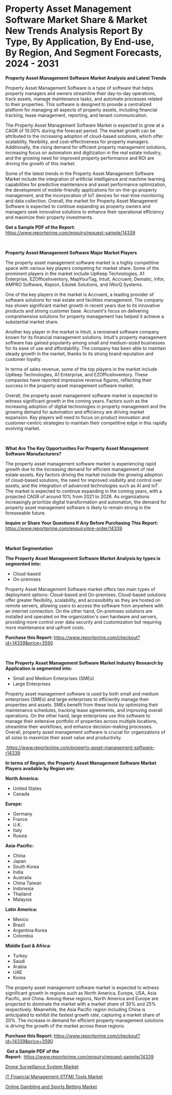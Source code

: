 <p><h1>Property Asset Management Software Market Share & Market New Trends Analysis Report By Type, By Application, By End-use, By Region, And Segment Forecasts, 2024 - 2031</h1></p><p><strong>Property Asset Management Software Market Analysis and Latest Trends</strong></p>
<p><p>Property Asset Management Software is a type of software that helps property managers and owners streamline their day-to-day operations, track assets, manage maintenance tasks, and automate processes related to their properties. This software is designed to provide a centralized platform for managing all aspects of property assets, including financial tracking, lease management, reporting, and tenant communication.</p><p>The Property Asset Management Software Market is expected to grow at a CAGR of 10.00% during the forecast period. The market growth can be attributed to the increasing adoption of cloud-based solutions, which offer scalability, flexibility, and cost-effectiveness for property managers. Additionally, the rising demand for efficient property management solutions, increasing focus on automation and digitization in the real estate industry, and the growing need for improved property performance and ROI are driving the growth of this market.</p><p>Some of the latest trends in the Property Asset Management Software Market include the integration of artificial intelligence and machine learning capabilities for predictive maintenance and asset performance optimization, the development of mobile-friendly applications for on-the-go property management, and the incorporation of IoT devices for real-time monitoring and data collection. Overall, the market for Property Asset Management Software is expected to continue expanding as property owners and managers seek innovative solutions to enhance their operational efficiency and maximize their property investments.</p></p>
<p><strong>Get a Sample PDF of the Report:&nbsp;</strong> <a href="https://www.reportprime.com/enquiry/request-sample/14339">https://www.reportprime.com/enquiry/request-sample/14339</a></p>
<p>&nbsp;</p>
<p><strong>Property Asset Management Software Major Market Players</strong></p>
<p><p>The property asset management software market is a highly competitive space with various key players competing for market share. Some of the prominent players in the market include UpKeep Technologies, A1 Enterprise, EZOfficeInventory, MapYourTag, Intuit, Accruent, Dematic, Infor, AMPRO Software, Kepion, Edutek Solutions, and iWorQ Systems.</p><p>One of the key players in the market is Accruent, a leading provider of software solutions for real estate and facilities management. The company has shown significant market growth in recent years due to its innovative products and strong customer base. Accruent's focus on delivering comprehensive solutions for property management has helped it achieve a substantial market share.</p><p>Another key player in the market is Intuit, a renowned software company known for its financial management solutions. Intuit's property management software has gained popularity among small and medium-sized businesses for its ease of use and affordability. The company has been able to maintain steady growth in the market, thanks to its strong brand reputation and customer loyalty.</p><p>In terms of sales revenue, some of the top players in the market include UpKeep Technologies, A1 Enterprise, and EZOfficeInventory. These companies have reported impressive revenue figures, reflecting their success in the property asset management software market.</p><p>Overall, the property asset management software market is expected to witness significant growth in the coming years. Factors such as the increasing adoption of digital technologies in property management and the growing demand for automation and efficiency are driving market expansion. Key players will need to focus on product innovation and customer-centric strategies to maintain their competitive edge in this rapidly evolving market.</p></p>
<p>&nbsp;</p>
<p><strong>What Are The Key Opportunities For Property Asset Management Software Manufacturers?</strong></p>
<p><p>The property asset management software market is experiencing rapid growth due to the increasing demand for efficient management of real estate assets. Key factors driving the market include the growing adoption of cloud-based solutions, the need for improved visibility and control over assets, and the integration of advanced technologies such as AI and IoT. The market is expected to continue expanding in the coming years, with a projected CAGR of around 10% from 2021 to 2026. As organizations increasingly prioritize digital transformation and automation, the demand for property asset management software is likely to remain strong in the foreseeable future.</p></p>
<p><strong>Inquire or Share Your Questions If Any Before Purchasing This Report:</strong> <a href="https://www.reportprime.com/enquiry/pre-order/14339">https://www.reportprime.com/enquiry/pre-order/14339</a></p>
<p>&nbsp;</p>
<p><strong>Market Segmentation</strong></p>
<p><strong>The Property Asset Management Software Market Analysis by types is segmented into:</strong></p>
<p><ul><li>Cloud-based</li><li>On-premises</li></ul></p>
<p><p>Property Asset Management Software market offers two main types of deployment options: Cloud-based and On-premises. Cloud-based solutions offer greater flexibility, scalability, and accessibility as they are hosted on remote servers, allowing users to access the software from anywhere with an internet connection. On the other hand, On-premises solutions are installed and operated on the organization's own hardware and servers, providing more control over data security and customization but requiring more maintenance and upfront costs.</p></p>
<p><strong>Purchase this Report:&nbsp;</strong><a href="https://www.reportprime.com/checkout?id=14339&price=3590">https://www.reportprime.com/checkout?id=14339&price=3590</a></p>
<p>&nbsp;</p>
<p><strong>The Property Asset Management Software Market Industry Research by Application is segmented into:</strong></p>
<p><ul><li>Small and Medium Enterprises (SMEs)</li><li>Large Enterprises</li></ul></p>
<p><p>Property asset management software is used by both small and medium enterprises (SMEs) and large enterprises to efficiently manage their properties and assets. SMEs benefit from these tools by optimizing their maintenance schedules, tracking lease agreements, and improving overall operations. On the other hand, large enterprises use this software to manage their extensive portfolio of properties across multiple locations, streamline their workflows, and enhance decision-making processes. Overall, property asset management software is crucial for organizations of all sizes to maximize their asset value and productivity.</p></p>
<p><a href="https://www.reportprime.com/property-asset-management-software-r14339">&nbsp;https://www.reportprime.com/property-asset-management-software-r14339</a></p>
<p><strong>In terms of Region, the Property Asset Management Software Market Players available by Region are:</strong></p>
<p>
    <p> <strong> North America: </strong>
        <ul>
            <li>United States</li>
            <li>Canada</li>
        </ul>
        </p> 
    <p> <strong> Europe: </strong>
        <ul>
            <li>Germany</li>
            <li>France</li>
            <li>U.K.</li>
            <li>Italy</li>
            <li>Russia</li>
        </ul>
        </p> 
    <p> <strong> Asia-Pacific: </strong>
        <ul>
            <li>China</li>
            <li>Japan</li>
            <li>South Korea</li>
            <li>India</li>
            <li>Australia</li>
            <li>China Taiwan</li>
            <li>Indonesia</li>
            <li>Thailand</li>
            <li>Malaysia</li>
        </ul>
        </p> 
    <p> <strong> Latin America: </strong>
        <ul>
            <li>Mexico</li>
            <li>Brazil</li>
            <li>Argentina Korea</li>
            <li>Colombia</li>
        </ul>
        </p> 
    <p> <strong> Middle East & Africa: </strong>
        <ul>
            <li>Turkey</li>
            <li>Saudi</li>
            <li>Arabia</li>
            <li>UAE</li>
            <li>Korea</li>
        </ul>
    </p>
    </p>
<p><p>The property asset management software market is expected to witness significant growth in regions such as North America, Europe, USA, Asia Pacific, and China. Among these regions, North America and Europe are projected to dominate the market with a market share of 30% and 25% respectively. Meanwhile, the Asia Pacific region including China is anticipated to exhibit the fastest growth rate, capturing a market share of 20%. The increase in demand for efficient property management solutions is driving the growth of the market across these regions.</p></p>
<p><strong>Purchase this Report: </strong><a href="https://www.reportprime.com/checkout?id=14339&price=3590">https://www.reportprime.com/checkout?id=14339&price=3590</a></p>
<p>&nbsp;<strong>Get a Sample PDF of the Report:&nbsp;&nbsp;</strong><a href="https://www.reportprime.com/enquiry/request-sample/14339">https://www.reportprime.com/enquiry/request-sample/14339</a></p>
<p><strong></strong></p>
<p><p><a href="https://view.publitas.com/reportprime-1/drone-surveillance-system-industry-analysis-report-its-market-size-share-trends-by-application-region-competitive-strategies-2024-2031/">Drone Surveillance System Market</a></p><p><a href="https://view.publitas.com/reportprime-1/it-financial-management-itfm-tools-market-research-report-market-forecast-and-growth-prospects-with-a-steady-cagr-of-6-from-2024-2031/">IT Financial Management (ITFM) Tools Market</a></p><p><a href="https://view.publitas.com/reportprime-1/online-gambling-and-sports-betting-market-trends-and-analysis-opportunities-and-challenges-for-future-growth-2024-2031/">Online Gambling and Sports Betting Market</a></p></p>
